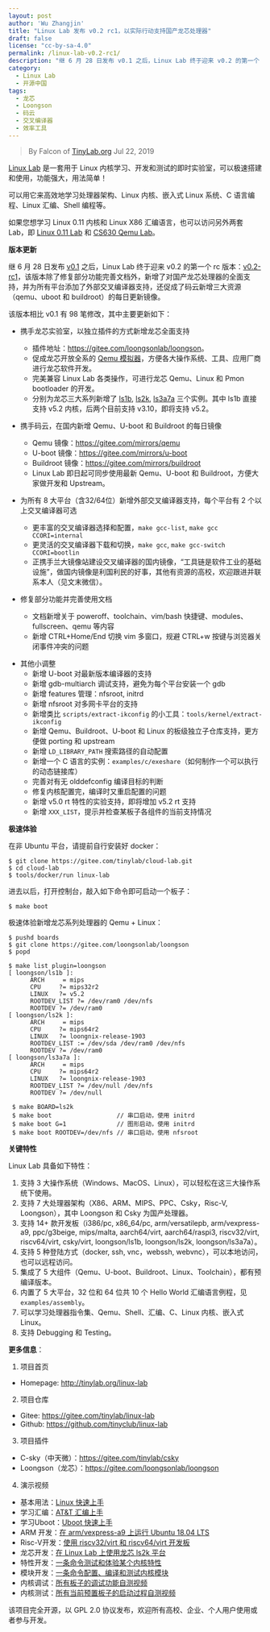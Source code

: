 ```yaml
---
layout: post
author: 'Wu Zhangjin'
title: "Linux Lab 发布 v0.2 rc1，以实际行动支持国产龙芯处理器"
draft: false
license: "cc-by-sa-4.0"
permalink: /linux-lab-v0.2-rc1/
description: "继 6 月 28 日发布 v0.1 之后，Linux Lab 终于迎来 v0.2 的第一个 rc 版本，该版本除了修复部分功能外，新增了国产龙芯处理器支持，并为所有平台添加了外部交叉编译器支持，并促成码云新增三大资源的每日更新镜像。"
category:
  - Linux Lab
  - 开源中国
tags:
  - 龙芯
  - Loongson
  - 码云
  - 交叉编译器
  - 效率工具
---
```


> By Falcon of [TinyLab.org][1]
> Jul 22, 2019

[Linux Lab](/linux-lab) 是一套用于 Linux 内核学习、开发和测试的即时实验室，可以极速搭建和使用，功能强大，用法简单！

可以用它来高效地学习处理器架构、Linux 内核、嵌入式 Linux 系统、C 语言编程、Linux 汇编、Shell 编程等。

如果您想学习 Linux 0.11 内核和 Linux X86 汇编语言，也可以访问另外两套 Lab，即 [Linux 0.11 Lab](/linux-0.11-lab) 和 [CS630 Qemu Lab](/cs630-qemu-lab)。

**版本更新**

继 6 月 28 日发布 [v0.1](https://gitee.com/tinylab/linux-lab/tree/v0.1/) 之后，Linux Lab 终于迎来 v0.2 的第一个 rc 版本：[v0.2-rc1](https://gitee.com/tinylab/linux-lab/tree/v0.2-rc1/)，该版本除了修复部分功能完善文档外，新增了对国产龙芯处理器的全面支持，并为所有平台添加了外部交叉编译器支持，还促成了码云新增三大资源（qemu、uboot 和 buildroot）的每日更新镜像。

该版本相比 v0.1 有 98 笔修改，其中主要更新如下：

  - 携手龙芯实验室，以独立插件的方式新增龙芯全面支持
    * 插件地址：<https://gitee.com/loongsonlab/loongson>。
    * 促成龙芯开放全系的 [Qemu 模拟器](https://gitee.com/loongsonlab/qemu)，方便各大操作系统、工具、应用厂商进行龙芯软件开发。
    * 完美兼容 Linux Lab 各类操作，可进行龙芯 Qemu、Linux 和 Pmon bootloader 的开发。
    * 分别为龙芯三大系列新增了 [ls1b](http://showterm.io/3d02112bf9a98ed5879f6), [ls2k](http://showterm.io/1eca85a09775fd212d827), [ls3a7a](http://showterm.io/14efe5d0f2fa96168f355) 三个实例。其中 ls1b 直接支持 v5.2 内核，后两个目前支持 v3.10，即将支持 v5.2。

  - 携手码云，在国内新增 Qemu、U-boot 和 Buildroot 的每日镜像
    * Qemu 镜像：<https://gitee.com/mirrors/qemu>
    * U-boot 镜像：<https://gitee.com/mirrors/u-boot>
    * Buildroot 镜像：<https://gitee.com/mirrors/buildroot>
    * Linux Lab 即日起可同步使用最新 Qemu、U-boot 和 Buildroot，方便大家做开发和 Upstream。

  - 为所有 8 大平台（含32/64位）新增外部交叉编译器支持，每个平台有 2 个以上交叉编译器可选
    * 更丰富的交叉编译器选择和配置，`make gcc-list`, `make gcc CCORI=internal`
    * 更灵活的交叉编译器下载和切换，`make gcc`, `make gcc-switch CCORI=bootlin`
    * 正携手兰大镜像站建设交叉编译器的国内镜像，“工具链是软件工业的基础设施”，做国内镜像是利国利民的好事，其他有资源的高校，欢迎跟进并联系本人（见文末微信）。

  - 修复部分功能并完善使用文档
    * 文档新增关于 poweroff、toolchain、vim/bash 快捷键、modules、fullscreen、qemu 等内容
    * 新增 CTRL+Home/End 切换 vim 多窗口，规避 CTRL+w 按键与浏览器关闭事件冲突的问题

  * 其他小调整
    * 新增 U-boot 对最新版本编译器的支持
    * 新增 gdb-multiarch 调试支持，避免为每个平台安装一个 gdb
    * 新增 features 管理：nfsroot, initrd
    * 新增 nfsroot 对多网卡平台的支持
    * 新增类比 `scripts/extract-ikconfig` 的小工具：`tools/kernel/extract-ikconfig`
    * 新增 Qemu、Buildroot、U-boot 和 Linux 的板级独立子仓库支持，更方便做 porting 和 upstream
    * 新增 `LD_LIBRARY_PATH` 搜索路径的自动配置
    * 新增一个 C 语言的实例：`examples/c/exeshare`（如何制作一个可以执行的动态链接库）
    * 完善对有无 olddefconfig 编译目标的判断
    * 修复内核配置完，编译时又重启配置的问题
    * 新增 v5.0 rt 特性的实验支持，即将增加 v5.2 rt 支持
    * 新增 `XXX_LIST`，提示并检查某板子各组件的当前支持情况

**极速体验**

在非 Ubuntu 平台，请提前自行安装好 docker：

    $ git clone https://gitee.com/tinylab/cloud-lab.git
    $ cd cloud-lab
    $ tools/docker/run linux-lab

进去以后，打开控制台，敲入如下命令即可启动一个板子：

    $ make boot

极速体验新增龙芯系列处理器的 Qemu + Linux：

    $ pushd boards
    $ git clone https://gitee.com/loongsonlab/loongson
    $ popd

    $ make list plugin=loongson
    [ loongson/ls1b ]:
          ARCH     = mips
          CPU     ?= mips32r2
          LINUX   ?= v5.2
          ROOTDEV_LIST ?= /dev/ram0 /dev/nfs
          ROOTDEV ?= /dev/ram0
    [ loongson/ls2k ]:
          ARCH     = mips
          CPU     ?= mips64r2
          LINUX   ?= loongnix-release-1903
          ROOTDEV_LIST := /dev/sda /dev/ram0 /dev/nfs
          ROOTDEV ?= /dev/ram0
    [ loongson/ls3a7a ]:
          ARCH     = mips
          CPU     ?= mips64r2
          LINUX   ?= loongnix-release-1903
          ROOTDEV_LIST ?= /dev/null /dev/nfs
          ROOTDEV ?= /dev/null

     $ make BOARD=ls2k
     $ make boot                  // 串口启动，使用 initrd
     $ make boot G=1              // 图形启动，使用 initrd
     $ make boot ROOTDEV=/dev/nfs // 串口启动，使用 nfsroot

**关键特性**

Linux Lab 具备如下特性：

1. 支持 3 大操作系统（Windows、MacOS、Linux），可以轻松在这三大操作系统下使用。
2. 支持 7 大处理器架构（X86、ARM、MIPS、PPC、Csky，Risc-V, Loongson），其中 Loongson 和 Csky 为国产处理器。
3. 支持 14+ 款开发板（i386/pc, x86_64/pc, arm/versatilepb, arm/vexpress-a9, ppc/g3beige, mips/malta, aarch64/virt, aarch64/raspi3, riscv32/virt, riscv64/virt, csky/virt, loongson/ls1b, loongson/ls2k, loongson/ls3a7a）。
4. 支持 5 种登陆方式（docker, ssh, vnc，webssh, webvnc），可以本地访问，也可以远程访问。
5. 集成了 5 大组件（Qemu、U-boot、Buildroot、Linux、Toolchain），都有预编译版本。
6. 内置了 5 大平台，32 位和 64 位共 10 个 Hello World 汇编语言例程，见 `examples/assembly`。
7. 可以学习处理器指令集、Qemu、Shell、汇编、C、Linux 内核、嵌入式 Linux。
8. 支持 Debugging 和 Testing。

**更多信息**：

1. 项目首页
  - Homepage: <http://tinylab.org/linux-lab>

2. 项目仓库
  - Gitee: <https://gitee.com/tinylab/linux-lab>
  - Github:  <https://github.com/tinyclub/linux-lab>

3. 项目插件
  - C-sky（中天微）：<https://gitee.com/tinylab/csky>
  - Loongson（龙芯）：<https://gitee.com/loongsonlab/loongson>

4. 演示视频
  - 基本用法：[Linux 快速上手](http://showterm.io/6fb264246580281d372c6)
  - 学习汇编：[AT&T 汇编上手](http://showterm.io/0f0c2a6e754702a429269)
  - 学习Uboot：[Uboot 快速上手](http://showterm.io/11f5ae44b211b56a5d267)
  - ARM 开发：[在 arm/vexpress-a9 上运行 Ubuntu 18.04 LTS](http://showterm.io/c351abb6b1967859b7061)
  - Risc-V开发：[使用 riscv32/virt 和 riscv64/virt 开发板](http://showterm.io/37ce75e5f067be2cc017f)
  - 龙芯开发：[在 Linux Lab 上使用龙芯 ls2k 平台](http://showterm.io/1eca85a09775fd212d827)
  - 特性开发：[一条命令测试和体验某个内核特性](http://showterm.io/7edd2e51e291eeca59018)
  - 模块开发：[一条命令配置、编译和测试内核模块](http://showterm.io/26b78172aa926a316668d)
  - 内核调试：[所有板子的调试功能自测视频](http://showterm.io/0255c6a8b7d16dc116cbe)
  - 内核测试：[所有当前预置板子的启动过程自测视频](http://showterm.io/8cd2babf19e0e4f90897e)


该项目完全开源，以 GPL 2.0 协议发布，欢迎所有高校、企业、个人用户使用或者参与开发。

[1]: http://tinylab.org/
